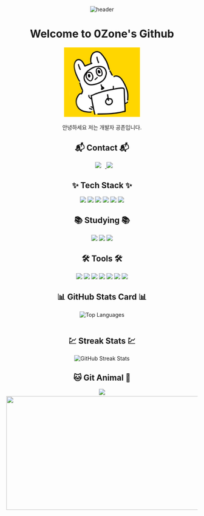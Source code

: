 <div align='center'/>

![header](https://capsule-render.vercel.app/api?type=waving&color=F7DF1E&height=300&section=header&text=0Zone&fontSize=90&animation=fadeIn&fontAlignY=38&descAlignY=51&descAlign=62)

# Welcome to 0Zone's Github

<img src="profile.png" alt="Profile Image" width="200"/>

안녕하세요 저는 개발자 공존입니다.

## 📬 Contact 📬
<div>
    <a href="https://zerozone.oopy.io/">
        <img src="http://img.shields.io/badge/-Tech%20Blog-655ced?style=flat&logo=github&link=https://alpox.kr" style="height : auto; margin-left : 10px; margin-right : 10px;"/>
    </a>
    <a href="mailto:00zero0zone00@gmail.com">
        <img src="https://img.shields.io/badge/Email-D14836?style=flat-square&logo=Gmail&logoColor=white"/>
    </a>
</div>


## ✨ Tech Stack ✨
<div>
    <img src="https://img.shields.io/badge/Java-007396?style=flat-square&logo=Java&logoColor=white"/>
    <img src="https://img.shields.io/badge/Spring-6DB33F?style=flat-square&logo=Spring&logoColor=white"/>
    <img src="https://img.shields.io/badge/Spring%20Boot-6DB33F?style=flat-square&logo=Spring%20Boot&logoColor=white"/>
    <img src="https://img.shields.io/badge/MySQL-4479A1?style=flat-square&logo=MySQL&logoColor=white"/>
    <img src="https://img.shields.io/badge/PostgreSQL-336791?style=flat-square&logo=PostgreSQL&logoColor=white"/>
    <img src="https://img.shields.io/badge/JPA-6DB33F?style=flat-square&logo=Hibernate&logoColor=white"/>
</div>

## 📚 Studying 📚
<div>
    <img src="https://img.shields.io/badge/Docker-2496ED?style=flat-square&logo=Docker&logoColor=white"/>
    <img src="https://img.shields.io/badge/Kubernetes-326CE5?style=flat-square&logo=Kubernetes&logoColor=white"/>
    <img src="https://img.shields.io/badge/AWS-232F3E?style=flat-square&logo=Amazon%20AWS&logoColor=white"/>
</div>

## 🛠️ Tools 🛠️
<div>
    <img src="https://img.shields.io/badge/Git-F05032?style=flat-square&logo=Git&logoColor=white"/>
    <img src="https://img.shields.io/badge/Github-181717?style=flat-square&logo=Github&logoColor=white"/>
    <img src="https://img.shields.io/badge/IntelliJ-000000?style=flat-square&logo=IntelliJ%20IDEA&logoColor=white"/>
    <img src="https://img.shields.io/badge/Visual%20Studio%20Code-007ACC?style=flat-square&logo=Visual%20Studio%20Code&logoColor=white"/>
    <img src="https://img.shields.io/badge/Jira-0052CC?style=flat-square&logo=Jira&logoColor=white"/>
    <img src="https://img.shields.io/badge/Bitbucket-0052CC?style=flat-square&logo=Bitbucket&logoColor=white"/>
    <img src="https://img.shields.io/badge/Slack-4A154B?style=flat-square&logo=Slack&logoColor=white"/>
</div>


## 📊 GitHub Stats Card 📊
<div>
    <img src="https://github-readme-stats.vercel.app/api/top-langs/?username=0ZeroZone0&layout=compact&theme=radical" alt="Top Languages" />
    <!-- <img src="https://github-readme-stats.vercel.app/api?username=0ZeroZone0&show_icons=true&theme=radical" alt="GitHub Stats" /> -->
</div>

<br>

## 💹 Streak Stats 💹
<div>
    <img src="https://github-readme-streak-stats.herokuapp.com/?user=0ZeroZone0&theme=radical" alt="GitHub Streak Stats" />
</div>

## 🐱 Git Animal 🐶
![](./profile-3d-contrib/profile-green-animate.svg)
<a href="https://github.com/devxb/gitanimals">
<img
  src="https://render.gitanimals.org/farms/0ZeroZone0"
  width="600"
  height="300"
/>
</a>
